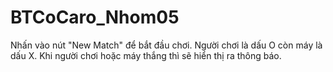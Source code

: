 # BTCoCaro_Nhom05
Nhấn vào nút "New Match" để bắt đầu chơi.
Người chơi là dấu O còn máy là dấu X.
Khi người chơi hoặc máy thắng thì sẽ hiển thị ra thông báo.
